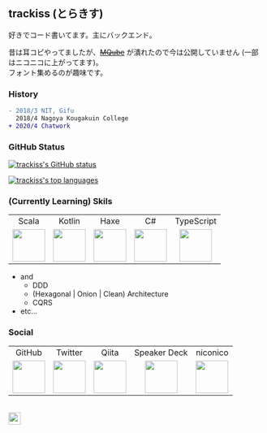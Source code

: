 ## trackiss (とらきす)

好きでコード書いてます。主にバックエンド。

昔は耳コピやってましたが、[~~MQube~~](https://mqube.net) が潰れたので今は公開していません (一部はニコニコに上がってます)。  
フォント集めるのが趣味です。

### History

```diff
- 2018/3 NIT, Gifu
  2018/4 Nagoya Kougakuin College
+ 2020/4 Chatwork
```

### GitHub Status

[![trackiss's GitHub status](https://github-readme-stats.vercel.app/api?username=trackiss&show_icons=true&count_private=true&hide=issues)](https://github.com/trackiss?tab=repositories)

[![trackiss's top languages](https://github-readme-stats.vercel.app/api/top-langs/?username=trackiss&hide=html,css,javascript)](https://github.com/trackiss?tab=repositories)

### (Currently Learning) Skils

<table>
  <tbody>
    <tr align="center">
      <td>Scala</td>
      <td>Kotlin</td>
      <td>Haxe</td>
      <td>C#</td>
      <td>TypeScript</td>
    </tr>
    <tr align="center">
      <td>
        <a href="https://www.scala-lang.org/">
          <img width="64" src="https://cdn.jsdelivr.net/npm/simple-icons@3.4.0/icons/scala.svg">
        </a>
      </td>
      <td>
        <a href="https://kotlinlang.org/">
          <img width="64" src="https://cdn.jsdelivr.net/npm/simple-icons@3.4.0/icons/kotlin.svg">
        </a>
      </td>
      <td>
        <a href="https://haxe.org/">
          <img width="64" src="https://cdn.jsdelivr.net/npm/simple-icons@3.4.0/icons/haxe.svg">
        </a>
      </td>
      <td>
        <a href="https://github.com/dotnet/csharplang">
          <img width="64" src="https://cdn.jsdelivr.net/npm/simple-icons@3.4.0/icons/csharp.svg">
        </a>
      </td>
      <td>
        <a href="https://www.typescriptlang.org/">
          <img width="64" src="https://cdn.jsdelivr.net/npm/simple-icons@3.4.0/icons/typescript.svg">
        </a>
      </td>
    </tr>
  </tbody>
</table>

- and
  - DDD
  - (Hexagonal | Onion | Clean) Architecture
  - CQRS
- etc...

### Social

<table>
  <tbody>
    <tr align="center">
      <td>GitHub</td>
      <td>Twitter</td>
      <td>Qiita</td>
      <td>Speaker Deck</td>
      <td>niconico</td>
    </tr>
    <tr align="center">
      <td>
        <a href="https://github.com/trackiss">
          <img width="64" src="https://cdn.jsdelivr.net/npm/simple-icons@3.4.0/icons/github.svg">
        </a>
      </td>
      <td>
        <a href="https://twitter.com/trackiss">
          <img width="64" src="https://cdn.jsdelivr.net/npm/simple-icons@3.4.0/icons/twitter.svg">
        </a>
      </td>
      <td>
        <a href="https://qiita.com/trackiss">
          <img width="64" src="https://cdn.jsdelivr.net/npm/simple-icons@3.4.0/icons/qiita.svg">
        </a>
      </td>
      <td>
        <a href="https://speakerdeck.com/trackiss">
          <img width="64" src="https://cdn.jsdelivr.net/npm/simple-icons@3.4.0/icons/speakerdeck.svg">
        </a>
      </td>
      <td>
        <a href="https://www.upload.nicovideo.jp/garage/videos">
          <img width="64" src="https://cdn.jsdelivr.net/npm/simple-icons@3.4.0/icons/niconico.svg">
        </a>
      </td>
    </tr>
  </tbody>
</table>

<br>

<img text-align="left" height="24" src="https://profile-counter.glitch.me/trackiss/count.svg">
